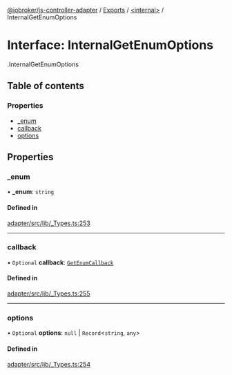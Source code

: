 [@iobroker/js-controller-adapter](../README.md) / [Exports](../modules.md) / [<internal\>](../modules/internal_.md) / InternalGetEnumOptions

# Interface: InternalGetEnumOptions

[<internal>](../modules/internal_.md).InternalGetEnumOptions

## Table of contents

### Properties

- [\_enum](internal_.InternalGetEnumOptions.md#_enum)
- [callback](internal_.InternalGetEnumOptions.md#callback)
- [options](internal_.InternalGetEnumOptions.md#options)

## Properties

### \_enum

• **\_enum**: `string`

#### Defined in

[adapter/src/lib/_Types.ts:253](https://github.com/ioBroker/ioBroker.js-controller/blob/16cebeed/packages/adapter/src/lib/_Types.ts#L253)

___

### callback

• `Optional` **callback**: [`GetEnumCallback`](../modules/internal_.md#getenumcallback)

#### Defined in

[adapter/src/lib/_Types.ts:255](https://github.com/ioBroker/ioBroker.js-controller/blob/16cebeed/packages/adapter/src/lib/_Types.ts#L255)

___

### options

• `Optional` **options**: ``null`` \| `Record`<`string`, `any`\>

#### Defined in

[adapter/src/lib/_Types.ts:254](https://github.com/ioBroker/ioBroker.js-controller/blob/16cebeed/packages/adapter/src/lib/_Types.ts#L254)
